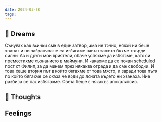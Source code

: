 ```yaml
---
date: 2024-03-28
tags:
---
```


## 💭 Dreams
Сънувах как всички сме в един затвор, ама не точно, някой ни беше хванал и ни забраняваше са избягаме навън защото бяхме твърде силни. Аз и други мои приятели, обаче успяхме да избягаме, като си преместихме съзнанието в маймуни. И чакахме да се появи scheduled пост от Филип, за да минем през някаква ограда и да сме свободни. И това беше втория път в който бягахме от това място, и заради това пътя по който бягахме се оказа че води до лоната където ни хванаха. Ние разбира се пак избягахме. Света беше в някакъв апокалипсис. 
## 🤔 Thoughts 

## Feelings 

